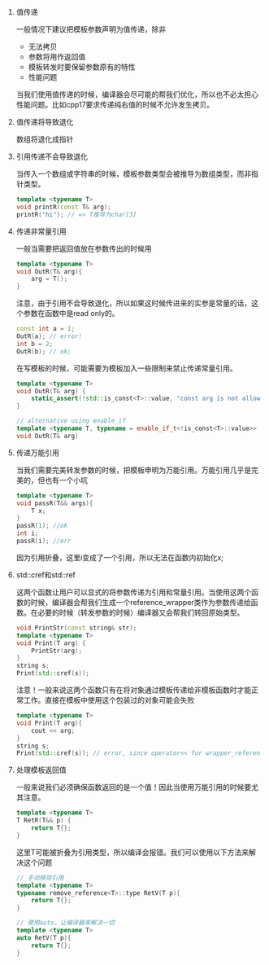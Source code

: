 1. 值传递

   一般情况下建议把模板参数声明为值传递，除非

   * 无法拷贝
   * 参数将用作返回值
   * 模板转发时要保留参数原有的特性
   * 性能问题

   当我们使用值传递的时候，编译器会尽可能的帮我们优化，所以也不必太担心性能问题。比如cpp17要求传递纯右值的时候不允许发生拷贝。

2. 值传递将导致退化

   数组将退化成指针

3. 引用传递不会导致退化

   当传入一个数组或字符串的时候，模板参数类型会被推导为数组类型，而非指针类型。

   ```cpp
   template <typename T>
   void printR(const T& arg);
   printR("hi"); // => T推导为char[3]
   ```

4. 传递非常量引用

   一般当需要把返回值放在参数传出的时候用

   ```cpp
   template <typename T>
   void OutR(T& arg){
       arg = T();
   }
   ```

   注意，由于引用不会导致退化，所以如果这时候传进来的实参是常量的话，这个参数在函数中是read only的。

   ```cpp
   const int a = 1;
   OutR(a); // error!
   int b = 2;
   OutR(b); // ok;
   ```

   在写模板的时候，可能需要为模板加入一些限制来禁止传递常量引用。

   ```cpp
   template <typename T>
   void OutR(T& arg) {
       static_assert(!std::is_const<T>::value, "const arg is not allowed");
   }
   
   // alternative using enable_if
   template <typename T, typename = enable_if_t<!is_const<T>::value>>
   void OutR(T& arg)
   ```

5. 传递万能引用

   当我们需要完美转发参数的时候，把模板申明为万能引用。万能引用几乎是完美的，但也有一个小坑

   ```cpp
   template <typename T>
   void passR(T&& args){
       T x;
   }
   passR(1); //ok
   int i;
   passR(i); //err
   ```

   因为引用折叠，这里i变成了一个引用，所以无法在函数内初始化x;

6. std::cref和std::ref

   这两个函数让用户可以显式的将参数传递为引用和常量引用。当使用这两个函数的时候，编译器会帮我们生成一个reference_wrapper类作为参数传递给函数。在必要的时候（转发参数的时候）编译器又会帮我们转回原始类型。

   ```cpp
   void PrintStr(const string& str);
   template <typename T>
   void Print(T arg) {
       PrintStr(arg);
   }
   string s;
   Print(std::cref(s));
   ```

   注意！一般来说这两个函数只有在将对象通过模板传递给非模板函数时才能正常工作。直接在模板中使用这个包装过的对象可能会失败

   ```cpp
   template <typename T>
   void Print(T arg){
       cout << arg;
   }
   string s;
   Print(std::cref(s)); // error, since operator<< for wrapper_reference is not defined
   ```

7. 处理模板返回值

   一般来说我们必须确保函数返回的是一个值！因此当使用万能引用的时候要尤其注意。

   ```cpp
   template <typename T>
   T RetR(T&& p) {
       return T{};
   }
   ```

   这里T可能被折叠为引用类型，所以编译会报错。我们可以使用以下方法来解决这个问题

   ```cpp
   // 手动移除引用
   template <typename T>
   typename remove_reference<T>::type RetV(T p){
       return T{};
   }
   
   // 使用auto，让编译器来解决一切
   template <typename T>
   auto RetV(T p){
       return T{};
   }
   ```

   
